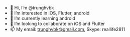 - 👋 Hi, I’m @trunghvbk
- 👀 I’m interested in iOS, Flutter, android
- 🌱 I’m currently learning android
- 💞️ I’m looking to collaborate on iOS and Flutter
- 📫 My email: trunghvbk@gmail.com, Skype: reallife2811
